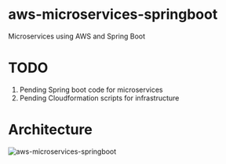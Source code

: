 # aws-microservices-springboot
Microservices using AWS and Spring Boot

# TODO
1) Pending Spring boot code for microservices
2) Pending Cloudformation scripts for infrastructure

# Architecture
![aws-microservices-springboot](https://user-images.githubusercontent.com/43684464/58757362-b79b8f00-84d0-11e9-80bc-12e7dd51a2a7.png)
